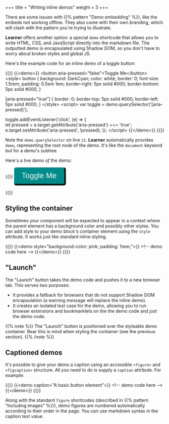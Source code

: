 +++
title = "Writing inline demos"
weight = 3
+++

There are some issues with {{% pattern "Demo embedding" %}}, like the embeds not working offline. They also come with their own branding, which will clash with the pattern you're trying to illustrate.

**Learner** offers another option: a special `demo` shortcode that allows you to write HTML, CSS, and JavaScript directly into the markdown file. The outputted demo is encapsulated using Shadow DOM, so you don't have to worry about broken styles and global JS.

Here's the example code for an inline demo of a toggle button:

{{<codeBlock lang="html">}}
&#x7b;{&lt;demo>}}
&lt;button aria-pressed="false">Toggle Me&lt;/button>
&lt;style>
button {
    background: DarkCyan;
    color: white;
    border: 0;
    font-size: 1.5rem;
    padding: 0.5em 1em;
    border-right: 5px solid #000;
    border-bottom: 5px solid #000;
}

[aria-pressed="true"] {
  border: 0;
  border-top: 5px solid #000;
  border-left: 5px solid #000;
}
&lt;/style>
&lt;script>
var toggle = demo.querySelector('[aria-pressed]');

toggle.addEventListener('click', (e) => {  
  let pressed = e.target.getAttribute('aria-pressed') === 'true';
  e.target.setAttribute('aria-pressed', !pressed);
});
&lt;/script>
&#x7b;{&lt;/demo>}}
{{</codeBlock>}}

Note the `demo.querySelector` on line `21`. **Learner** automatically provides `demo`, representing the root node of the demo. It's like the `document` keyword but for a demo's subtree.

Here's a live demo _of_ the demo:

{{<demo>}}
<button aria-pressed="false">Toggle Me</button>
<style>
button {
    background: DarkCyan;
    color: white;
    border: 0;
    border-radius: 0.25em;
    font-size: 1.5rem;
    padding: 0.5em 1em;
    border-right: 5px solid #000;
    border-bottom: 5px solid #000;
}

[aria-pressed="true"] {
  border: 0;
  border-top: 5px solid #000;
  border-left: 5px solid #000;
}
</style>
<script>
var toggle = demo.querySelector('[aria-pressed]');

toggle.addEventListener('click', function () {  
  var pressed = this.getAttribute('aria-pressed') === 'true';
  this.setAttribute('aria-pressed', !pressed);
});
</script>
{{</demo>}}

## Styling the container

Sometimes your component will be expected to appear in a context where the parent element has a background color and possibly other styles. You can add style to your demo block's container element using the `style` attribute. It works just like standard inline styling.

{{<codeBlock lang="html">}}
&#x7b;{&lt;demo style="background-color: pink; padding: 1rem;">}}
&lt;!-- demo code here -->
&#x7b;{&lt;/demo>}}
{{</codeBlock>}}

## "Launch"

The "Launch" button takes the demo code and pushes it to a new browser tab. This serves two purposes:

* It provides a fallback for browsers that do not support Shadow DOM encapsulation (a warning message will replace the inline demo).
* It creates an isolated test case for the demo, allowing you to run browser extensions and bookmarklets on the the demo code and _just_ the demo code.

{{% note %}}
The "Launch" button is positioned over the styleable demo container. Bear this is mind when styling the container (see the previous section).
{{% /note %}}

## Captioned demos

It's possible to give your demo a caption using an accessible `<figure>` and `<figcaption>` structure. All _you_ need to do is supply a `caption` attribute. For example:

{{<codeBlock lang="html">}}
&#x7b;{&lt;demo caption="A basic button element">}}
&lt;!-- demo code here -->
&#x7b;{&lt;/demo>}}
{{</codeBlock>}}

Along with the standard `figure` shortcodes (described in {{% pattern "Including images" %}}), demo figures are numbered automatically according to their order in the page. You can use markdown syntax in the caption text value.
